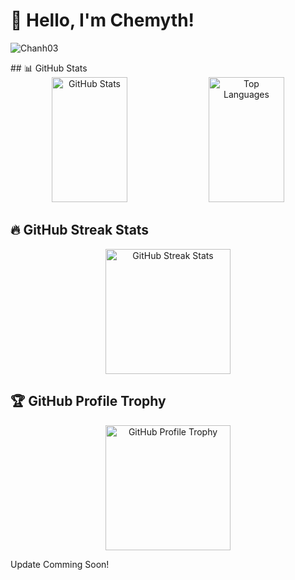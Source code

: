 # 👋 Hello, I'm Chemyth!
<p align="left"> <img src="https://komarev.com/ghpvc/?username=Chanh03&label=Profile%20views&color=c111e4&style=flat-square" alt="Chanh03" /> </p>
## 📊 GitHub Stats

<div align="center">
  <img src="https://github-readme-stats.vercel.app/api?username=Chanh03&show_icons=true&theme=dracula" alt="GitHub Stats" width="49%" height="200px"/>
  <img src="https://github-readme-stats.vercel.app/api/top-langs/?username=Chanh03&layout=compact&theme=dracula" alt="Top Languages" width="49%" height="200px"/>
</div>

## 🔥 GitHub Streak Stats
<div align="center">
  <img src="https://streak-stats.demolab.com/?user=Chanh03&theme=dracula&date_format=j%20M%5B%20Y%5D" alt="GitHub Streak Stats" height="200px"/>
</div>

## 🏆 GitHub Profile Trophy
<div align="center">
  <img src="https://github-profile-trophy.vercel.app/?username=Chanh03&theme=dracula" alt="GitHub Profile Trophy" height="200px"/>
</div>

<div class="patch-note">
  <p>Update Comming Soon!</p>
</div>
